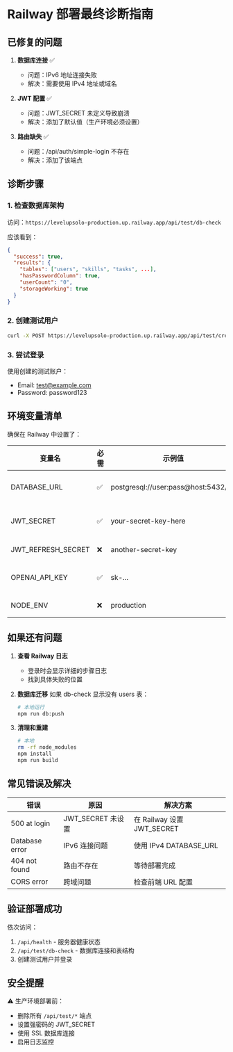 # Railway 部署最终诊断指南

## 已修复的问题

1. **数据库连接** ✅
   - 问题：IPv6 地址连接失败
   - 解决：需要使用 IPv4 地址或域名

2. **JWT 配置** ✅
   - 问题：JWT_SECRET 未定义导致崩溃
   - 解决：添加了默认值（生产环境必须设置）

3. **路由缺失** ✅
   - 问题：/api/auth/simple-login 不存在
   - 解决：添加了该端点

## 诊断步骤

### 1. 检查数据库架构
访问：`https://levelupsolo-production.up.railway.app/api/test/db-check`

应该看到：
```json
{
  "success": true,
  "results": {
    "tables": ["users", "skills", "tasks", ...],
    "hasPasswordColumn": true,
    "userCount": "0",
    "storageWorking": true
  }
}
```

### 2. 创建测试用户
```bash
curl -X POST https://levelupsolo-production.up.railway.app/api/test/create-user
```

### 3. 尝试登录
使用创建的测试账户：
- Email: test@example.com
- Password: password123

## 环境变量清单

确保在 Railway 中设置了：

| 变量名 | 必需 | 示例值 | 说明 |
|--------|------|--------|------|
| DATABASE_URL | ✅ | postgresql://user:pass@host:5432/db | 使用 IPv4 或域名 |
| JWT_SECRET | ✅ | your-secret-key-here | 随机生成的密钥 |
| JWT_REFRESH_SECRET | ❌ | another-secret-key | 刷新令牌密钥 |
| OPENAI_API_KEY | ✅ | sk-... | OpenAI API 密钥 |
| NODE_ENV | ❌ | production | 环境标识 |

## 如果还有问题

1. **查看 Railway 日志**
   - 登录时会显示详细的步骤日志
   - 找到具体失败的位置

2. **数据库迁移**
   如果 db-check 显示没有 users 表：
   ```bash
   # 本地运行
   npm run db:push
   ```

3. **清理和重建**
   ```bash
   # 本地
   rm -rf node_modules
   npm install
   npm run build
   ```

## 常见错误及解决

| 错误 | 原因 | 解决方案 |
|------|------|----------|
| 500 at login | JWT_SECRET 未设置 | 在 Railway 设置 JWT_SECRET |
| Database error | IPv6 连接问题 | 使用 IPv4 DATABASE_URL |
| 404 not found | 路由不存在 | 等待部署完成 |
| CORS error | 跨域问题 | 检查前端 URL 配置 |

## 验证部署成功

依次访问：
1. `/api/health` - 服务器健康状态
2. `/api/test/db-check` - 数据库连接和表结构
3. 创建测试用户并登录

## 安全提醒

⚠️ 生产环境部署前：
- 删除所有 `/api/test/*` 端点
- 设置强密码的 JWT_SECRET
- 使用 SSL 数据库连接
- 启用日志监控